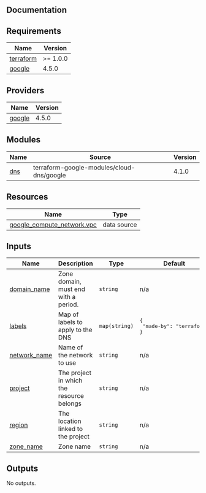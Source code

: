 ## Documentation

<!-- BEGINNING OF PRE-COMMIT-TERRAFORM DOCS HOOK -->
## Requirements

| Name | Version |
|------|---------|
| <a name="requirement_terraform"></a> [terraform](#requirement\_terraform) | >= 1.0.0 |
| <a name="requirement_google"></a> [google](#requirement\_google) | 4.5.0 |

## Providers

| Name | Version |
|------|---------|
| <a name="provider_google"></a> [google](#provider\_google) | 4.5.0 |

## Modules

| Name | Source | Version |
|------|--------|---------|
| <a name="module_dns"></a> [dns](#module\_dns) | terraform-google-modules/cloud-dns/google | 4.1.0 |

## Resources

| Name | Type |
|------|------|
| [google_compute_network.vpc](https://registry.terraform.io/providers/hashicorp/google/4.5.0/docs/data-sources/compute_network) | data source |

## Inputs

| Name | Description | Type | Default | Required |
|------|-------------|------|---------|:--------:|
| <a name="input_domain_name"></a> [domain\_name](#input\_domain\_name) | Zone domain, must end with a period. | `string` | n/a | yes |
| <a name="input_labels"></a> [labels](#input\_labels) | Map of labels to apply to the DNS | `map(string)` | <pre>{<br>  "made-by": "terraform"<br>}</pre> | no |
| <a name="input_network_name"></a> [network\_name](#input\_network\_name) | Name of the network to use | `string` | n/a | yes |
| <a name="input_project"></a> [project](#input\_project) | The project in which the resource belongs | `string` | n/a | yes |
| <a name="input_region"></a> [region](#input\_region) | The location linked to the project | `string` | n/a | yes |
| <a name="input_zone_name"></a> [zone\_name](#input\_zone\_name) | Zone name | `string` | n/a | yes |

## Outputs

No outputs.
<!-- END OF PRE-COMMIT-TERRAFORM DOCS HOOK -->
